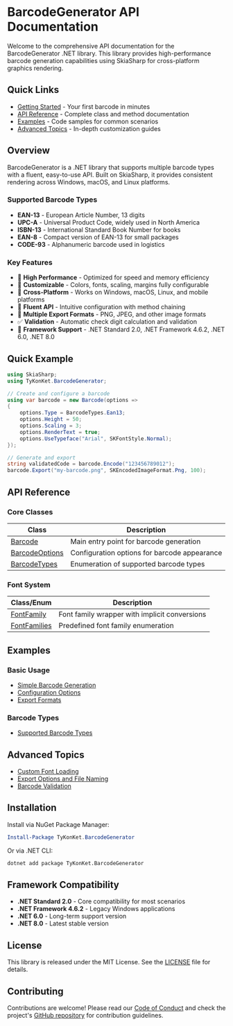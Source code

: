 # BarcodeGenerator API Documentation

Welcome to the comprehensive API documentation for the BarcodeGenerator .NET library. This library provides high-performance barcode generation capabilities using SkiaSharp for cross-platform graphics rendering.

## Quick Links

- [Getting Started](getting-started.md) - Your first barcode in minutes
- [API Reference](#api-reference) - Complete class and method documentation
- [Examples](#examples) - Code samples for common scenarios
- [Advanced Topics](#advanced-topics) - In-depth customization guides

## Overview

BarcodeGenerator is a .NET library that supports multiple barcode types with a fluent, easy-to-use API. Built on SkiaSharp, it provides consistent rendering across Windows, macOS, and Linux platforms.

### Supported Barcode Types

- **EAN-13** - European Article Number, 13 digits
- **UPC-A** - Universal Product Code, widely used in North America
- **ISBN-13** - International Standard Book Number for books
- **EAN-8** - Compact version of EAN-13 for small packages
- **CODE-93** - Alphanumeric barcode used in logistics

### Key Features

- 🚀 **High Performance** - Optimized for speed and memory efficiency
- 🎨 **Customizable** - Colors, fonts, scaling, margins fully configurable
- 📱 **Cross-Platform** - Works on Windows, macOS, Linux, and mobile platforms
- 🔧 **Fluent API** - Intuitive configuration with method chaining
- 📸 **Multiple Export Formats** - PNG, JPEG, and other image formats
- ✅ **Validation** - Automatic check digit calculation and validation
- 🎯 **Framework Support** - .NET Standard 2.0, .NET Framework 4.6.2, .NET 6.0, .NET 8.0

## Quick Example

```csharp
using SkiaSharp;
using TyKonKet.BarcodeGenerator;

// Create and configure a barcode
using var barcode = new Barcode(options =>
{
    options.Type = BarcodeTypes.Ean13;
    options.Height = 50;
    options.Scaling = 3;
    options.RenderText = true;
    options.UseTypeface("Arial", SKFontStyle.Normal);
});

// Generate and export
string validatedCode = barcode.Encode("123456789012");
barcode.Export("my-barcode.png", SKEncodedImageFormat.Png, 100);
```

## API Reference

### Core Classes

| Class | Description |
|-------|-------------|
| [Barcode](api/barcode.md) | Main entry point for barcode generation |
| [BarcodeOptions](api/barcode-options.md) | Configuration options for barcode appearance |
| [BarcodeTypes](api/barcode-types.md) | Enumeration of supported barcode types |

### Font System

| Class/Enum | Description |
|------------|-------------|
| [FontFamily](api/fonts.md#fontfamily) | Font family wrapper with implicit conversions |
| [FontFamilies](api/fonts.md#fontfamilies) | Predefined font family enumeration |

## Examples

### Basic Usage
- [Simple Barcode Generation](examples/basic-usage.md)
- [Configuration Options](examples/customization.md)
- [Export Formats](examples/export-formats.md)

### Barcode Types
- [Supported Barcode Types](examples/supported-types.md)

## Advanced Topics

- [Custom Font Loading](advanced/custom-fonts.md)
- [Export Options and File Naming](advanced/export-options.md)
- [Barcode Validation](advanced/validation.md)

## Installation

Install via NuGet Package Manager:

```powershell
Install-Package TyKonKet.BarcodeGenerator
```

Or via .NET CLI:

```bash
dotnet add package TyKonKet.BarcodeGenerator
```

## Framework Compatibility

- **.NET Standard 2.0** - Core compatibility for most scenarios
- **.NET Framework 4.6.2** - Legacy Windows applications
- **.NET 6.0** - Long-term support version
- **.NET 8.0** - Latest stable version

## License

This library is released under the MIT License. See the [LICENSE](../LICENSE) file for details.

## Contributing

Contributions are welcome! Please read our [Code of Conduct](../CODE_OF_CONDUCT.md) and check the project's [GitHub repository](https://github.com/TyKonKet/BarcodeGenerator) for contribution guidelines.